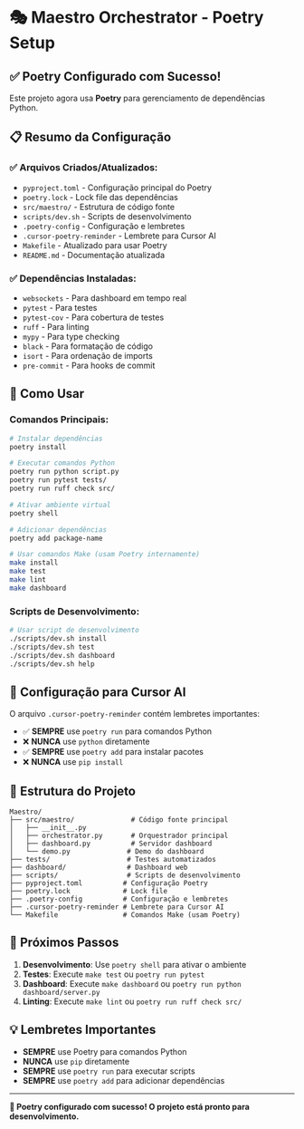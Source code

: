 # 🎭 Maestro Orchestrator - Poetry Setup

## ✅ Poetry Configurado com Sucesso!

Este projeto agora usa **Poetry** para gerenciamento de dependências Python.

## 📋 Resumo da Configuração

### ✅ Arquivos Criados/Atualizados:
- `pyproject.toml` - Configuração principal do Poetry
- `poetry.lock` - Lock file das dependências
- `src/maestro/` - Estrutura de código fonte
- `scripts/dev.sh` - Scripts de desenvolvimento
- `.poetry-config` - Configuração e lembretes
- `.cursor-poetry-reminder` - Lembrete para Cursor AI
- `Makefile` - Atualizado para usar Poetry
- `README.md` - Documentação atualizada

### ✅ Dependências Instaladas:
- `websockets` - Para dashboard em tempo real
- `pytest` - Para testes
- `pytest-cov` - Para cobertura de testes
- `ruff` - Para linting
- `mypy` - Para type checking
- `black` - Para formatação de código
- `isort` - Para ordenação de imports
- `pre-commit` - Para hooks de commit

## 🚀 Como Usar

### Comandos Principais:
```bash
# Instalar dependências
poetry install

# Executar comandos Python
poetry run python script.py
poetry run pytest tests/
poetry run ruff check src/

# Ativar ambiente virtual
poetry shell

# Adicionar dependências
poetry add package-name

# Usar comandos Make (usam Poetry internamente)
make install
make test
make lint
make dashboard
```

### Scripts de Desenvolvimento:
```bash
# Usar script de desenvolvimento
./scripts/dev.sh install
./scripts/dev.sh test
./scripts/dev.sh dashboard
./scripts/dev.sh help
```

## 🔧 Configuração para Cursor AI

O arquivo `.cursor-poetry-reminder` contém lembretes importantes:

- ✅ **SEMPRE** use `poetry run` para comandos Python
- ❌ **NUNCA** use `python` diretamente
- ✅ **SEMPRE** use `poetry add` para instalar pacotes
- ❌ **NUNCA** use `pip install`

## 📁 Estrutura do Projeto

```
Maestro/
├── src/maestro/              # Código fonte principal
│   ├── __init__.py
│   ├── orchestrator.py       # Orquestrador principal
│   ├── dashboard.py          # Servidor dashboard
│   └── demo.py              # Demo do dashboard
├── tests/                   # Testes automatizados
├── dashboard/               # Dashboard web
├── scripts/                 # Scripts de desenvolvimento
├── pyproject.toml          # Configuração Poetry
├── poetry.lock             # Lock file
├── .poetry-config          # Configuração e lembretes
├── .cursor-poetry-reminder # Lembrete para Cursor AI
└── Makefile                # Comandos Make (usam Poetry)
```

## 🎯 Próximos Passos

1. **Desenvolvimento**: Use `poetry shell` para ativar o ambiente
2. **Testes**: Execute `make test` ou `poetry run pytest`
3. **Dashboard**: Execute `make dashboard` ou `poetry run python dashboard/server.py`
4. **Linting**: Execute `make lint` ou `poetry run ruff check src/`

## 💡 Lembretes Importantes

- **SEMPRE** use Poetry para comandos Python
- **NUNCA** use `pip` diretamente
- **SEMPRE** use `poetry run` para executar scripts
- **SEMPRE** use `poetry add` para adicionar dependências

---

**🎉 Poetry configurado com sucesso! O projeto está pronto para desenvolvimento.**